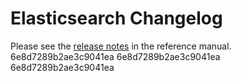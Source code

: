 # Elasticsearch Changelog

Please see the [release notes](https://www.elastic.co/guide/en/elasticsearch/reference/current/es-release-notes.html) in the reference manual.
6e8d7289b2ae3c9041ea
6e8d7289b2ae3c9041ea
6e8d7289b2ae3c9041ea
